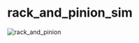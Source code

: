 # rack_and_pinion_sim

![rack_and_pinion](https://github.com/Socterean/rack_and_pinion_sim/assets/38301587/eb11d103-56b8-45ab-90a8-823af0dd1a21)
